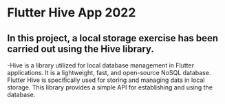 # Flutter Hive App 2022

## In this project, a local storage exercise has been carried out using the Hive library. 

-Hive is a library utilized for local database management in Flutter applications. It is a lightweight, fast, and open-source NoSQL database. Flutter Hive is specifically used for storing and managing data in local storage. This library provides a simple API for establishing and using the database.
